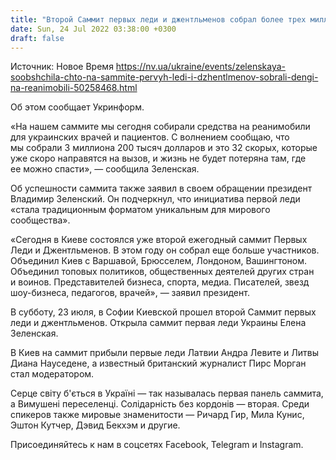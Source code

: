 ```yaml
---
title: "Второй Саммит первых леди и джентльменов собрал более трех миллионов долларов на реанимобили — Зеленская"
date: Sun, 24 Jul 2022 03:38:00 +0300
draft: false
---
```

Источник: Новое Время https://nv.ua/ukraine/events/zelenskaya-soobshchila-chto-na-sammite-pervyh-ledi-i-dzhentlmenov-sobrali-dengi-na-reanimobili-50258468.html


Об этом сообщает Укринформ.

«На нашем саммите мы сегодня собирали средства на реанимобили для украинских врачей и пациентов. С волнением сообщаю, что мы собрали 3 миллиона 200 тысяч долларов и это 32 скорых, которые уже скоро направятся на вызов, и жизнь не будет потеряна там, где ее можно спасти», — сообщила Зеленская.

Об успешности саммита также заявил в своем обращении президент Владимир Зеленский. Он подчеркнул, что инициатива первой леди «стала традиционным форматом уникальным для мирового сообщества».

«Сегодня в Киеве состоялся уже второй ежегодный саммит Первых Леди и Джентльменов. В этом году он собрал еще больше участников. Объединил Киев с Варшавой, Брюсселем, Лондоном, Вашингтоном. Объединил топовых политиков, общественных деятелей других стран и воинов. Представителей бизнеса, спорта, медиа. Писателей, звезд шоу-бизнеса, педагогов, врачей», — заявил президент.

В субботу, 23 июля, в Софии Киевской прошел второй Саммит первых леди и джентльменов. Открыла саммит первая леди Украины Елена Зеленская.

В Киев на саммит прибыли первые леди Латвии Андра Левите и Литвы Диана Науседене, а известный британский журналист Пирс Морган стал модератором.

Серце світу б'ється в Україні — так называлась первая панель саммита, а Вимушені переселенці. Солідарність без кордонів — вторая. Среди спикеров также мировые знаменитости — Ричард Гир, Мила Кунис, Эштон Кутчер, Дэвид Бекхэм и другие.

Присоединяйтесь к нам в соцсетях Facebook, Telegram и Instagram.
